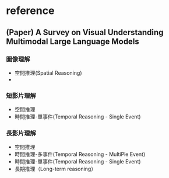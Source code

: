 # reference

## (Paper) A Survey on Visual Understanding Multimodal Large Language Models
### 圖像理解
- 空間推理(Spatial Reasoning)
- 
### 短影片理解
- 空間推理
- 時間推理-單事件(Temporal Reasoning - Single Event)

### 長影片理解
- 空間推理
- 時間推理-多事件(Temporal Reasoning - MultiPle Event)
- 時間推理-單事件(Temporal Reasoning - Single Event)
- 長期推理（Long-term reasoning）
